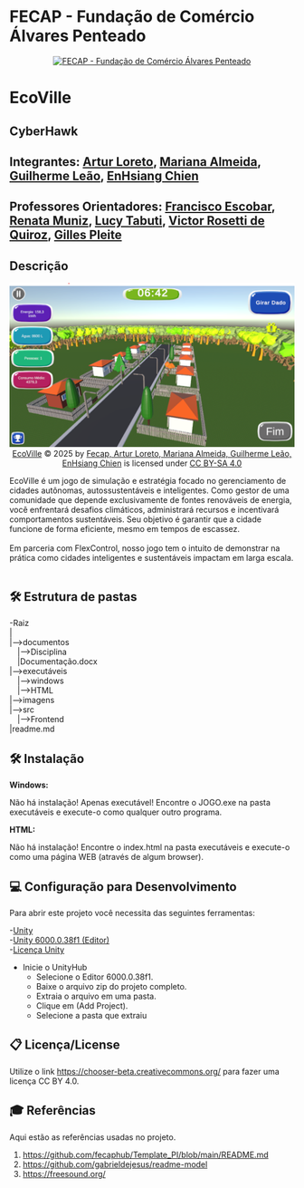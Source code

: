 # FECAP - Fundação de Comércio Álvares Penteado

<p align="center">
<a href= "https://www.fecap.br/"><img src="https://encrypted-tbn0.gstatic.com/images?q=tbn:ANd9GcRhZPrRa89Kma0ZZogxm0pi-tCn_TLKeHGVxywp-LXAFGR3B1DPouAJYHgKZGV0XTEf4AE&usqp=CAU" alt="FECAP - Fundação de Comércio Álvares Penteado" border="0"></a>
</p>

# EcoVille

## CyberHawk

## Integrantes: <a href="https://www.linkedin.com/in/Loreto1306/">Artur Loreto</a>, <a href="https://github.com/Mariana851">Mariana Almeida</a>, <a href="https://github.com/gui0406">Guilherme Leão</a>, <a href="https://github.com/pandebatata">EnHsiang Chien</a>

## Professores Orientadores: <a href="https://www.linkedin.com/in/francisco-escobar/" target="_blank" rel="noopener noreferrer">Francisco Escobar</a>, <a href="https://www.linkedin.com/in/remuniz/" target="_blank" rel="noopener noreferrer">Renata Muniz</a>, <a href="https://www.linkedin.com/in/lucymari/" target="_blank" rel="noopener noreferrer">Lucy Tabuti</a>, <a href="https://www.linkedin.com/in/victorbarq/" target="_blank" rel="noopener noreferrer"> Victor Rosetti de Quiroz</a>, <a href="https://www.linkedin.com/in/gillespleite/" target="_blank" rel="noopener noreferrer">Gilles Pleite</a>
## Descrição

<p align="center">
  <img src="/imagens/New_main.png" />
  <a href="https://tore2.itch.io/ecoville">EcoVille</a> © 2025 by <a href="https://github.com/2025-1-NCC1/Projeto6/tree/main">Fecap, Artur Loreto, Mariana Almeida, Guilherme Leão, EnHsiang Chien</a> is licensed under <a href="https://creativecommons.org/licenses/by-sa/4.0/">CC BY-SA 4.0</a>
</p>


EcoVille é um jogo de simulação e estratégia focado no gerenciamento de cidades autônomas, autossustentáveis e inteligentes. Como gestor de uma comunidade que depende exclusivamente de fontes renováveis de energia, você enfrentará desafios climáticos, administrará recursos e incentivará comportamentos sustentáveis. Seu objetivo é garantir que a cidade funcione de forma eficiente, mesmo em tempos de escassez.
<br><br>
Em parceria com FlexControl, nosso jogo tem o intuito de demonstrar na prática como cidades inteligentes e sustentáveis impactam em larga escala.
<br><br>

## 🛠 Estrutura de pastas

-Raiz<br>
|<br>
|-->documentos<br>
  &emsp;|-->Disciplina<br>
  &emsp;|Documentação.docx<br>
|-->executáveis<br>
  &emsp;|-->windows<br>
  &emsp;|-->HTML<br>
|-->imagens<br>
|-->src<br>
  &emsp;|-->Frontend<br>
|readme.md<br>

## 🛠 Instalação

<b>Windows:</b>

Não há instalação! Apenas executável!
Encontre o JOGO.exe na pasta executáveis e execute-o como qualquer outro programa.

<b>HTML:</b>

Não há instalação!
Encontre o index.html na pasta executáveis e execute-o como uma página WEB (através de algum browser).

## 💻 Configuração para Desenvolvimento

Para abrir este projeto você necessita das seguintes ferramentas:

-<a href="">Unity</a><br>
-<a href="">Unity 6000.0.38f1 (Editor)</a><br>
-<a href="">Licença Unity</a><br>


- Inicie o UnityHub
  - Selecione o Editor 6000.0.38f1.
  - Baixe o arquivo zip do projeto completo.
  - Extraia o arquivo em uma pasta.
  - Clique em (Add Project).
  - Selecione a pasta que extraiu

## 📋 Licença/License
Utilize o link <https://chooser-beta.creativecommons.org/> para fazer uma licença CC BY 4.0.

## 🎓 Referências

Aqui estão as referências usadas no projeto.

1. <https://github.com/fecaphub/Template_PI/blob/main/README.md>
2. <https://github.com/gabrieldejesus/readme-model>
3. <https://freesound.org/>
